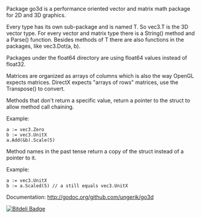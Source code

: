 Package go3d is a performance oriented vector and matrix math package for 2D and 3D graphics.

Every type has its own sub-package and is named T. So vec3.T is the 3D vector type.
For every vector and matrix type there is a String() method and a Parse() function.
Besides methods of T there are also functions in the packages, like vec3.Dot(a, b).

Packages under the float64 directory are using float64 values instead of float32.

Matrices are organized as arrays of columns which is also the way OpenGL expects matrices.
DirectX expects "arrays of rows" matrices, use the Transpose() to convert.

Methods that don't return a specific value, return a pointer to the struct to allow method call chaining.

Example:

	a := vec3.Zero
	b := vec3.UnitX
	a.Add(&b).Scale(5)

Method names in the past tense return a copy of the struct instead of a pointer to it.

Example:

	a := vec3.UnitX
	b := a.Scaled(5) // a still equals vec3.UnitX

Documentation: http://godoc.org/github.com/ungerik/go3d

[![Bitdeli Badge](https://d2weczhvl823v0.cloudfront.net/ungerik/go3d/trend.png)](https://bitdeli.com/free "Bitdeli Badge")

